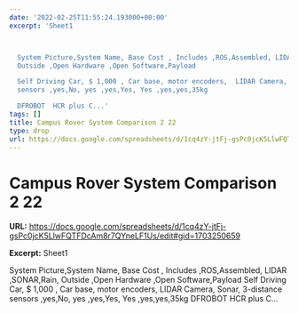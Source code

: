 ```yaml
---
date: '2022-02-25T11:55:24.193000+00:00'
excerpt: 'Sheet1



  System Picture,System Name, Base Cost , Includes ,ROS,Assembled, LIDAR  ,SONAR,Rain,
  Outside ,Open Hardware ,Open Software,Payload

  Self Driving Car, $ 1,000 , Car base, motor encoders,  LIDAR Camera, Sonar,   3-distance
  sensors ,yes,No, yes ,yes,Yes, Yes ,yes,yes,35kg

  DFROBOT  HCR plus C...'
tags: []
title: Campus Rover System Comparison 2 22
type: drop
url: https://docs.google.com/spreadsheets/d/1cq4zY-jtFj-gsPc0jcK5LlwFQTFDcAm8r7QYneLF1Us/edit#gid=1703250659
---
```


# Campus Rover System Comparison 2 22

**URL:** https://docs.google.com/spreadsheets/d/1cq4zY-jtFj-gsPc0jcK5LlwFQTFDcAm8r7QYneLF1Us/edit#gid=1703250659

**Excerpt:** Sheet1


System Picture,System Name, Base Cost , Includes ,ROS,Assembled, LIDAR  ,SONAR,Rain, Outside ,Open Hardware ,Open Software,Payload
Self Driving Car, $ 1,000 , Car base, motor encoders,  LIDAR Camera, Sonar,   3-distance sensors ,yes,No, yes ,yes,Yes, Yes ,yes,yes,35kg
DFROBOT  HCR plus C...
